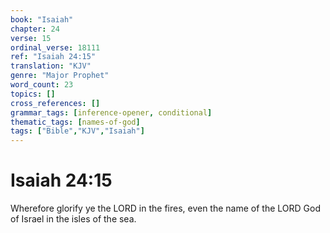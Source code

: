 ```yaml
---
book: "Isaiah"
chapter: 24
verse: 15
ordinal_verse: 18111
ref: "Isaiah 24:15"
translation: "KJV"
genre: "Major Prophet"
word_count: 23
topics: []
cross_references: []
grammar_tags: [inference-opener, conditional]
thematic_tags: [names-of-god]
tags: ["Bible","KJV","Isaiah"]
---
```


# Isaiah 24:15

Wherefore glorify ye the LORD in the fires, even the name of the LORD God of Israel in the isles of the sea.
